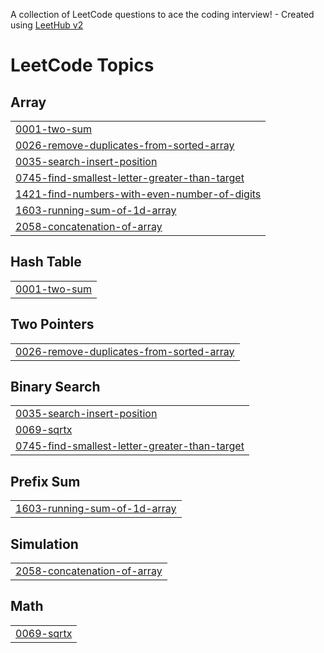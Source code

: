 A collection of LeetCode questions to ace the coding interview! - Created using [LeetHub v2](https://github.com/arunbhardwaj/LeetHub-2.0)
<!---LeetCode Topics Start-->
# LeetCode Topics
## Array
|  |
| ------- |
| [0001-two-sum](https://github.com/shubham0phondani/leetcode-algorithms/tree/master/0001-two-sum) |
| [0026-remove-duplicates-from-sorted-array](https://github.com/shubham0phondani/leetcode-algorithms/tree/master/0026-remove-duplicates-from-sorted-array) |
| [0035-search-insert-position](https://github.com/shubham0phondani/leetcode-algorithms/tree/master/0035-search-insert-position) |
| [0745-find-smallest-letter-greater-than-target](https://github.com/shubham0phondani/leetcode-algorithms/tree/master/0745-find-smallest-letter-greater-than-target) |
| [1421-find-numbers-with-even-number-of-digits](https://github.com/shubham0phondani/leetcode-algorithms/tree/master/1421-find-numbers-with-even-number-of-digits) |
| [1603-running-sum-of-1d-array](https://github.com/shubham0phondani/leetcode-algorithms/tree/master/1603-running-sum-of-1d-array) |
| [2058-concatenation-of-array](https://github.com/shubham0phondani/leetcode-algorithms/tree/master/2058-concatenation-of-array) |
## Hash Table
|  |
| ------- |
| [0001-two-sum](https://github.com/shubham0phondani/leetcode-algorithms/tree/master/0001-two-sum) |
## Two Pointers
|  |
| ------- |
| [0026-remove-duplicates-from-sorted-array](https://github.com/shubham0phondani/leetcode-algorithms/tree/master/0026-remove-duplicates-from-sorted-array) |
## Binary Search
|  |
| ------- |
| [0035-search-insert-position](https://github.com/shubham0phondani/leetcode-algorithms/tree/master/0035-search-insert-position) |
| [0069-sqrtx](https://github.com/shubham0phondani/leetcode-algorithms/tree/master/0069-sqrtx) |
| [0745-find-smallest-letter-greater-than-target](https://github.com/shubham0phondani/leetcode-algorithms/tree/master/0745-find-smallest-letter-greater-than-target) |
## Prefix Sum
|  |
| ------- |
| [1603-running-sum-of-1d-array](https://github.com/shubham0phondani/leetcode-algorithms/tree/master/1603-running-sum-of-1d-array) |
## Simulation
|  |
| ------- |
| [2058-concatenation-of-array](https://github.com/shubham0phondani/leetcode-algorithms/tree/master/2058-concatenation-of-array) |
## Math
|  |
| ------- |
| [0069-sqrtx](https://github.com/shubham0phondani/leetcode-algorithms/tree/master/0069-sqrtx) |
<!---LeetCode Topics End-->